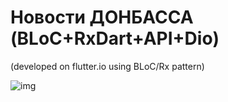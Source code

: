 # Новости ДОНБАССА (BLoC+RxDart+API+Dio)

(developed on flutter.io using BLoC/Rx pattern)

![img](s1.gif)
